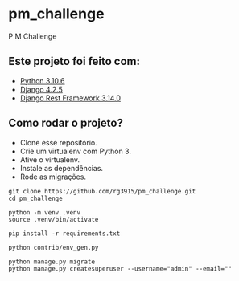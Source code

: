 # pm_challenge

P M Challenge

## Este projeto foi feito com:

* [Python 3.10.6](https://www.python.org/)
* [Django 4.2.5](https://www.djangoproject.com/)
* [Django Rest Framework 3.14.0](https://www.django-rest-framework.org/)

## Como rodar o projeto?

* Clone esse repositório.
* Crie um virtualenv com Python 3.
* Ative o virtualenv.
* Instale as dependências.
* Rode as migrações.

```
git clone https://github.com/rg3915/pm_challenge.git
cd pm_challenge

python -m venv .venv
source .venv/bin/activate

pip install -r requirements.txt

python contrib/env_gen.py

python manage.py migrate
python manage.py createsuperuser --username="admin" --email=""
```

